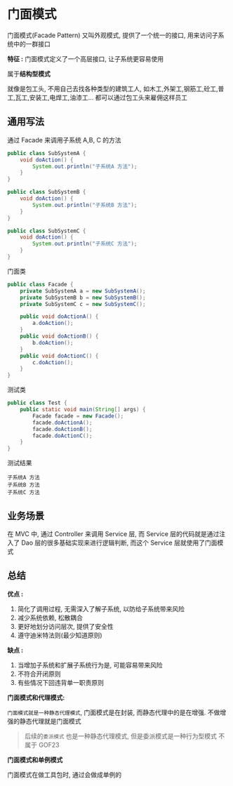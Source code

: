 # 门面模式

门面模式(Facade Pattern) 又叫外观模式, 提供了一个统一的接口, 用来访问子系统中的一群接口

**特征 :** 门面模式定义了一个高层接口, 让子系统更容易使用

属于**结构型模式**

就像是包工头, 不用自己去找各种类型的建筑工人, 如木工,外架工,钢筋工,砼工,普工,瓦工,安装工,电焊工,油漆工... 都可以通过包工头来雇佣这样员工

## 通用写法

通过 Facade 来调用子系统 A,B, C 的方法

```java
public class SubSystemA {
    void doAction() {
        System.out.println("子系统A 方法");
    }
}

public class SubSystemB {
    void doAction() {
        System.out.println("子系统B 方法");
    }
}

public class SubSystemC {
    void doAction() {
        System.out.println("子系统C 方法");
    }
}
```

门面类

```java
public class Facade {
    private SubSystemA a = new SubSystemA();
    private SubSystemB b = new SubSystemB();
    private SubSystemC c = new SubSystemC();

    public void doActionA() {
        a.doAction();
    }
    public void doActionB() {
        b.doAction();
    }
    public void doActionC() {
        c.doAction();
    }
}
```

测试类

```java
public class Test {
    public static void main(String[] args) {
        Facade facade = new Facade();
        facade.doActionA();
        facade.doActionB();
        facade.doActionC();
    }
}
```

测试结果

```
子系统A 方法
子系统B 方法
子系统C 方法
```

## 业务场景

在 MVC 中, 通过 Controller 来调用 Service 层, 而 Service 层的代码就是通过注入了 Dao 层的很多基础实现来进行逻辑判断, 而这个 Service 层就使用了门面模式

## 总结

**优点 :**

1. 简化了调用过程, 无需深入了解子系统, 以防给子系统带来风险
2. 减少系统依赖, 松散耦合
3. 更好地划分访问层次, 提供了安全性
4. 遵守迪米特法则(最少知道原则)

**缺点 :**

1. 当增加子系统和扩展子系统行为是, 可能容易带来风险
2. 不符合开闭原则
3. 有些情况下回违背单一职责原则

**门面模式和代理模式:**

`门面模式就是一种静态代理模式`, 门面模式是在封装, 而静态代理中的是在增强. 不做增强的静态代理就是门面模式

> 后续的`委派模式` 也是一种静态代理模式, 但是委派模式是一种行为型模式 不属于 GOF23

**门面模式和单例模式**

门面模式在做工具包时, 通过会做成单例的
